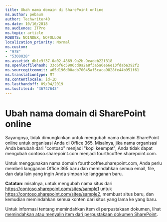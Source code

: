 ```yaml
---
title: Ubah nama domain di SharePoint online
ms.author: pebaum
author: Techwriter40
ms.date: 10/16/2018
ms.audience: ITPro
ms.topic: article
ROBOTS: NOINDEX, NOFOLLOW
localization_priority: Normal
ms.custom:
- "978"
- "5300028"
ms.assetid: db1e9f37-0a02-4869-9a2b-9eadeb22f318
ms.openlocfilehash: 33c6f6c5906cd9a2a8f3a5a6e66e13fdaba392f2
ms.sourcegitcommit: a65d196d00adb70045af5caca9828fe44b951f61
ms.translationtype: MT
ms.contentlocale: id-ID
ms.lasthandoff: 09/04/2019
ms.locfileid: "36747643"
---
```

# <a name="change-domain-name-in-sharepoint-online"></a>Ubah nama domain di SharePoint online

Sayangnya, tidak dimungkinkan untuk mengubah nama domain SharePoint online untuk organisasi Anda di Office 365. Misalnya, jika nama organisasi Anda berubah dari "contoso" menjadi "kopi keempat", Anda tidak dapat mengubah contoso.sharepoint.com menjadi fourthcoffee.sharepoint.com.
  
Untuk menggunakan nama domain fourthcoffee.sharepoint.com, Anda perlu membeli langganan Office 365 baru dan memindahkan semua email, file, dan data lain yang ingin Anda simpan ke langganan baru.
  
 **Catatan**: misalnya, untuk mengubah nama situs dari https://contoso.sharepoint.com/sites/sample1 untuk https://contoso.sharepoint.com/sites/sample2, membuat situs baru, dan kemudian memindahkan semua konten dari situs yang lama ke yang baru.
  
Untuk informasi tentang memindahkan item di perpustakaan dokumen, lihat [memindahkan atau menyalin item dari perpustakaan dokumen SharePoint](https://go.microsoft.com/fwlink/?linkid=2025831).
  